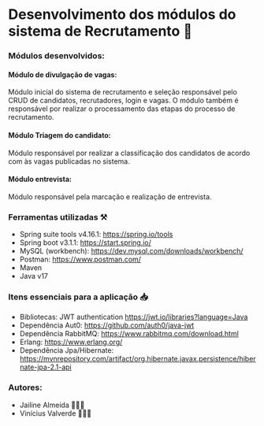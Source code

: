 # Desenvolvimento dos módulos do sistema de Recrutamento 🌌

### Módulos desenvolvidos:

#### Módulo de divulgação de vagas:
Módulo inicial do sistema de recrutamento e seleção responsável pelo CRUD de candidatos, recrutadores, login 
e vagas. O módulo também é responsável por realizar o processamento das etapas do processo de recrutamento.

#### Módulo Triagem do candidato:
Módulo responsável por realizar a classificação dos candidatos de acordo com às vagas publicadas no sistema.

#### Módulo entrevista: 
Módulo responsável pela marcação e realização de entrevista.

### Ferramentas utilizadas ⚒️
* Spring suite tools v4.16.1: https://spring.io/tools
* Spring boot v3.1.1: https://start.spring.io/
* MySQL (workbench):  https://dev.mysql.com/downloads/workbench/
* Postman: https://www.postman.com/
* Maven
* Java v17 

### Itens essenciais para a aplicação 📥
* Bibliotecas: JWT authentication https://jwt.io/libraries?language=Java
* Dependência Aut0: https://github.com/auth0/java-jwt
* Dependência RabbitMQ: https://www.rabbitmq.com/download.html
* Erlang: https://www.erlang.org/
* Dependência Jpa/Hibernate: https://mvnrepository.com/artifact/org.hibernate.javax.persistence/hibernate-jpa-2.1-api

### Autores: 
* Jailine Almeida 👩🏻‍💻
*  Vinícius Valverde 👨🏻‍💻


